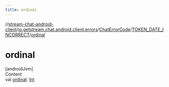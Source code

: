 ```yaml
---
title: ordinal
---
```

//[stream-chat-android-client](../../../../index.md)/[io.getstream.chat.android.client.errors](../../index.md)/[ChatErrorCode](../index.md)/[TOKEN_DATE_INCORRECT](index.md)/[ordinal](ordinal.md)



# ordinal  
[androidJvm]  
Content  
val [ordinal](ordinal.md): [Int](https://kotlinlang.org/api/latest/jvm/stdlib/kotlin/-int/index.html)  



